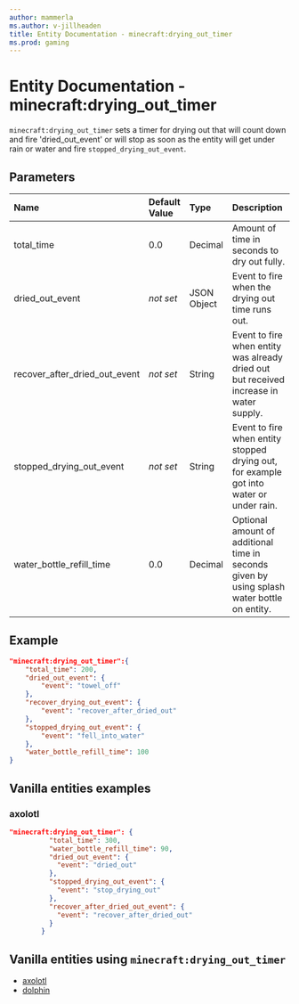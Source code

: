 ```yaml
---
author: mammerla
ms.author: v-jillheaden
title: Entity Documentation - minecraft:drying_out_timer
ms.prod: gaming
---
```


# Entity Documentation - minecraft:drying_out_timer

`minecraft:drying_out_timer` sets a timer for drying out that will count down and fire 'dried_out_event' or will stop as soon as the entity will get under rain or water and fire `stopped_drying_out_event`.

## Parameters

|Name |Default Value  |Type  |Description  |
|:----------|:----------|:----------|:----------|
| total_time| 0.0| Decimal| Amount of time in seconds to dry out fully. |
|dried_out_event|*not set* | JSON Object |  Event to fire when the drying out time runs out. |
|recover_after_dried_out_event|*not set* | String|  Event to fire when entity was already dried out but received increase in water supply. |
|stopped_drying_out_event|*not set* | String|  Event to fire when entity stopped drying out, for example got into water or under rain. |
|water_bottle_refill_time| 0.0| Decimal|  Optional amount of additional time in seconds given by using splash water bottle on entity. |

## Example

```json
"minecraft:drying_out_timer":{
    "total_time": 200,
    "dried_out_event": {
        "event": "towel_off"
    },
    "recover_drying_out_event": {
        "event": "recover_after_dried_out"
    },
    "stopped_drying_out_event": {
        "event": "fell_into_water"
    },
    "water_bottle_refill_time": 100
}
```

## Vanilla entities examples

### axolotl

```json
"minecraft:drying_out_timer": {
          "total_time": 300,
          "water_bottle_refill_time": 90,
          "dried_out_event": {
            "event": "dried_out"
          },
          "stopped_drying_out_event": {
            "event": "stop_drying_out"
          },
          "recover_after_dried_out_event": {
            "event": "recover_after_dried_out"
          }
        }
```

## Vanilla entities using `minecraft:drying_out_timer`

- [axolotl](../../../../Source/VanillaBehaviorPack_Snippets/entities/axolotl.md)
- [dolphin](../../../../Source/VanillaBehaviorPack_Snippets/entities/dolphin.md)
